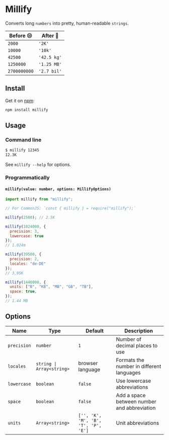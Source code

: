 # Millify

Converts long `numbers` into pretty, human-readable `strings`.

Before :unamused: | After :tada:
--- | ---
`2000` | `'2K'`
`10000` | `'10k'`
`42500` | `'42.5 kg'`
`1250000` | `'1.25 MB'`
`2700000000` | `'2.7 bil'`


## Install

Get it on [npm](https://www.npmjs.com/package/millify):

```bash
npm install millify
```
## Usage

### Command line

```bash
$ millify 12345
12.3K
```

See `millify --help` for options.

### Programmatically

#### `millify(value: number, options: MillifyOptions)`

```js
import millify from "millify";

// For CommonJS: `const { millify } = require("millify");`

millify(2500); // 2.5K

millify(1024000, {
  precision: 3,
  lowercase: true
});
// 1.024m

millify(39500, {
  precision: 2,  
  locales: "de-DE"
});
// 3,95K

millify(1440000, {
  units: ["B", "KB", "MB", "GB", "TB"],
  space: true,
});
// 1.44 MB
```

## Options

Name | Type | Default | Description
--- | --- | --- | ---
`precision` | `number` | `1` | Number of decimal places to use
`locales` | `string \| Array<string>` | browser language | Formats the number in different languages
`lowercase` | `boolean` | `false` | Use lowercase abbreviations
`space` | `boolean` | `false` | Add a space between number and abbreviation
`units` | `Array<string>` | `['', 'K', 'M', 'B', 'T', 'P', 'E']` | Unit abbreviations
